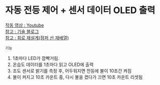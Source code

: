 # 자동 전등 제어 + 센서 데이터 OLED 출력  

[작동 영상 : Youtube](https://www.youtube.com/watch?v=c-hRML66dDU)  
[참고 : 기술 블로그](https://kdjun97.github.io/iot/auto-led-control-with-oled/)  
[참고 : 회로 재설계(점퍼 선 재배열)](https://kdjun97.github.io/iot/auto-led-circuit-design/)  

`기능`  
1. 1초마다 LED가 깜빡거림.
1. 온습도 데이터를 1초마다 읽고 OLED에 출력
1. 조도 센서로 밝기를 측정 후, 어두워지면 전등에 불이 10초간 켜짐
1. 불이 켜지고 10초 카운트 중, 다시 불을 켰다가 끄면 10초 카운트 리셋됨
